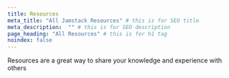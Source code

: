 ```yaml
---
title: Resources
meta_title: "All Jamstack Resources" # this is for SEO title
meta_description:  "" # this is for SEO description
page_heading: "All Resources" # this is for h1 tag
noindex: false
---
```

Resources are a great way to share your knowledge and experience with others